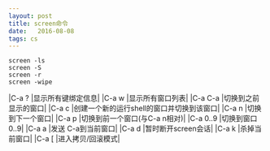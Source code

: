 ```yaml
---
layout: post
title: screen命令
date:   2016-08-08
tags: cs
---
```


```
screen -ls
screen -S
screen -r
screen -wipe
```

|C-a ?	|显示所有键绑定信息|
|C-a w	|显示所有窗口列表|
|C-a C-a	|切换到之前显示的窗口|
|C-a c	|创建一个新的运行shell的窗口并切换到该窗口|
|C-a n	|切换到下一个窗口|
|C-a p	|切换到前一个窗口(与C-a n相对)|
|C-a 0..9	|切换到窗口0..9|
|C-a a	|发送 C-a到当前窗口|
|C-a d	|暂时断开screen会话|
|C-a k	|杀掉当前窗口|
|C-a [	|进入拷贝/回滚模式|
